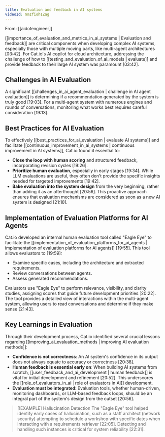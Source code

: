 ```yaml
---
title: Evaluation and feedback in AI systems
videoId: 9mzfioh1Zag
---
```


From: [[aidotengineer]] <br/> 

[[importance_of_evaluation_and_metrics_in_ai_systems | Evaluation and feedback]] are critical components when developing complex AI systems, especially those with multiple moving parts, like multi-agent architectures [03:42]. For Cat.io's AI copilot for cloud architecture, addressing the challenge of how to [[testing_and_evaluation_of_ai_models | evaluate]] and provide feedback to their large AI system was paramount [03:42].

## Challenges in AI Evaluation
A significant [[challenges_in_ai_agent_evaluation | challenge in AI agent evaluation]] is determining if a recommendation generated by the system is truly good [19:03]. For a multi-agent system with numerous engines and rounds of conversations, monitoring what works best requires careful consideration [19:13].

## Best Practices for AI Evaluation
To effectively [[best_practices_for_ai_evaluation | evaluate AI systems]] and facilitate [[continuous_improvement_in_ai_systems | continuous improvement in AI systems]], Cat.io found it essential to:

*   **Close the loop with human scoring** and structured feedback, incorporating revision cycles [19:26].
*   **Prioritize human evaluation**, especially in early stages [19:34]. While LLM evaluations are useful, they often don't provide the specific insights needed for targeted improvements [19:42].
*   **Bake evaluation into the system design** from the very beginning, rather than adding it as an afterthought [20:56]. This proactive approach ensures that evaluation mechanisms are considered as soon as a new AI system is designed [21:10].

## Implementation of Evaluation Platforms for AI Agents
Cat.io developed an internal human evaluation tool called "Eagle Eye" to facilitate the [[implementation_of_evaluation_platforms_for_ai_agents | implementation of evaluation platforms for AI agents]] [19:55]. This tool allows evaluators to [19:59]:
*   Examine specific cases, including the architecture and extracted requirements.
*   Review conversations between agents.
*   Assess generated recommendations.

Evaluators use "Eagle Eye" to perform relevance, visibility, and clarity studies, assigning scores that guide future development priorities [20:22]. The tool provides a detailed view of interactions within the multi-agent system, allowing users to read conversations and determine if they make sense [21:43].

## Key Learnings in Evaluation
Through their development process, Cat.io identified several crucial lessons regarding [[improving_ai_evaluation_methods | improving AI evaluation methods]]:

*   **Confidence is not correctness**: An AI system's confidence in its output does not always equate to accuracy or correctness [20:38].
*   **Human feedback is essential early on**: When building AI systems from scratch, [[user_feedback_and_ai_development | human feedback]] is vital for initial development and refinement [20:52]. This underscores the [[role_of_evaluators_in_ai | role of evaluators in AI]] development.
*   **Evaluation must be integrated**: Evaluation tools, whether human-driven, monitoring dashboards, or LLM-based feedback loops, should be an integral part of the system's design from the outset [20:56].

> [!EXAMPLE] Hallucination Detection
> The "Eagle Eye" tool helped identify early cases of hallucination, such as a staff architect (network security) attempting to schedule a workshop with specific dates when interacting with a requirements retriever [22:05]. Detecting and handling such instances is critical for system reliability [22:31].